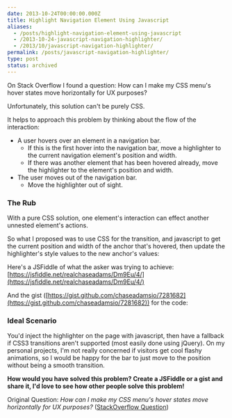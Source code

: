 ```yaml
---
date: 2013-10-24T00:00:00.000Z
title: Highlight Navigation Element Using Javascript
aliases:
  - /posts/highlight-navigation-element-using-javascript
  - /2013-10-24-javascript-navigation-highlighter/
  - /2013/10/javascript-navigation-highlighter/
permalink: /posts/javascript-navigation-highlighter/
type: post
status: archived
---
```




On Stack Overflow I found a question: How can I make my CSS menu's hover states move horizontally for UX purposes?

Unfortunately, this solution can't be purely CSS.

It helps to approach this problem by thinking about the flow of the interaction:

- A user hovers over an element in a navigation bar.
  - If this is the first hover into the navigation bar, move a highlighter to the current navigation element's position and width.
  - If there was another element that has been hovered already, move the highlighter to the element's position and width.
- The user moves out of the navigation bar.
  - Move the highlighter out of sight.

### The Rub

With a pure CSS solution, one element's interaction can effect another unnested element's actions.

So what I proposed was to use CSS for the transition, and javascript to get the current position and width of the anchor that's hovered, then update the highlighter's style values to the new anchor's values:

Here's a JSFiddle of what the asker was trying to achieve: [https://jsfiddle.net/realchaseadams/Dm9Eu/4/](https://jsfiddle.net/realchaseadams/Dm9Eu/4/)

And the gist ([https://gist.github.com/chaseadamsio/7281682](https://gist.github.com/chaseadamsio/7281682)) for the code:

### Ideal Scenario

You'd inject the highlighter on the page with javascript, then have a fallback if CSS3 transitions aren't supported (most easily done using jQuery). On my personal projects, I'm not really concerned if visitors get cool flashy animations, so I would be happy for the bar to just move to the position without being a smooth transition.

**How would you have solved this problem? Create a JSFiddle or a gist and share it, I'd love to see how other people solve this problem!**

Original Question: _How can I make my CSS menu's hover states move horizontally for UX purposes?_ ([StackOverflow Question](https://stackoverflow.com/questions/19722423/how-can-i-make-my-css-menus-hover-states-move-horizontally-for-ux-purposes/19726903#19726903))
